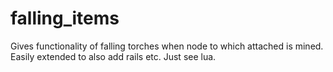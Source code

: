falling_items
=============

Gives functionality of falling torches when node to which attached is mined. Easily extended to also add rails etc. Just see lua.